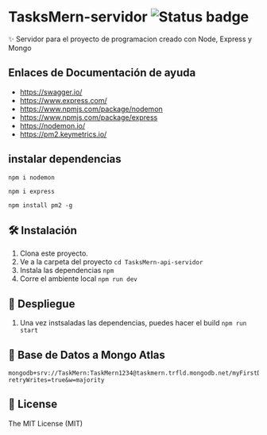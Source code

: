 # TasksMern-servidor ![Status badge](https://img.shields.io/badge/status-in%20progress-yellow)

✨ Servidor para el proyecto de programacion creado con Node, Express y Mongo 

## Enlaces de Documentación de ayuda
* https://swagger.io/
* https://www.express.com/
* https://www.npmjs.com/package/nodemon
* https://www.npmjs.com/package/express
* https://nodemon.io/
* https://pm2.keymetrics.io/

## instalar dependencias
```
npm i nodemon
```

```
npm i express
```

```
npm install pm2 -g
```



## 🛠 Instalación


1. Clona este proyecto.
2. Ve a la carpeta del proyecto
   `cd TasksMern-api-servidor`
3. Instala las dependencias
   `npm`
4. Corre el ambiente local
   `npm run dev`

## 🚀 Despliegue

1. Una vez instsaladas las dependencias, puedes hacer el build
   `npm run start`

## 🦀 Base de Datos a Mongo Atlas

```
mongodb+srv://TaskMern:TaskMern1234@taskmern.trfld.mongodb.net/myFirstDatabase?retryWrites=true&w=majority
```

## 🧾 License

The MIT License (MIT)